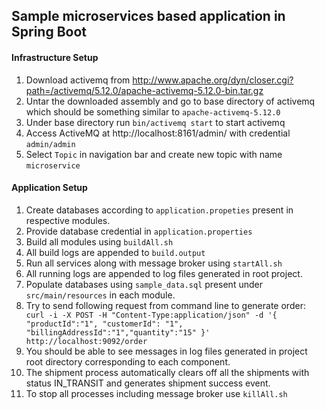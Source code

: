 ## Sample microservices based application in Spring Boot

#### Infrastructure Setup

1. Download activemq from http://www.apache.org/dyn/closer.cgi?path=/activemq/5.12.0/apache-activemq-5.12.0-bin.tar.gz
2. Untar the downloaded assembly and go to base directory of activemq which should be something similar to `apache-activemq-5.12.0`
3. Under base directory run `bin/activemq start` to start activemq
4. Access ActiveMQ at http://localhost:8161/admin/ with credential `admin/admin`
5. Select `Topic` in navigation bar and create new topic with name `microservice`

#### Application Setup

1. Create databases according to `application.propeties` present in respective modules.
2. Provide database credential in `application.properties`
3. Build all modules using `buildAll.sh`
4. All build logs are appended to `build.output`
5. Run all services along with message broker using `startAll.sh`
6. All running logs are appended to log files generated in root project.
7. Populate databases using `sample_data.sql` present under `src/main/resources` in each module.
8. Try to send following request from command line to generate order:
 `  curl -i -X POST -H "Content-Type:application/json" -d '{ "productId":"1", "customerId": "1", "billingAddressId":"1","quantity":"15" }' http://localhost:9092/order
`
9. You should be able to see messages in log files generated in project root directory corresponding to each component.
10. The shipment process automatically clears off all the shipments with status IN_TRANSIT and generates shipment success event.
11. To stop all processes including message broker use `killAll.sh`
